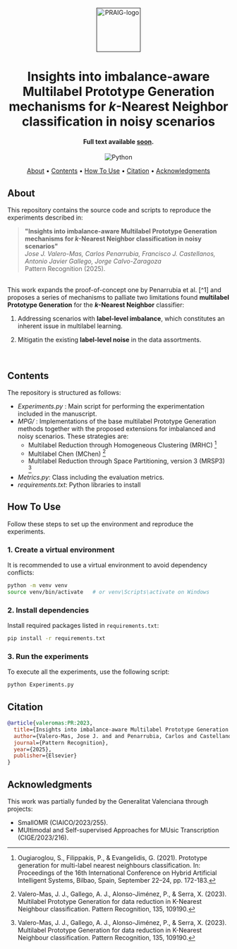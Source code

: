 <p align='center'>
  <a href=''><img src='https://i.imgur.com/Iu7CvC1.png' alt='PRAIG-logo' width='100'></a>
</p>

<h1 align='center'>Insights into imbalance-aware Multilabel Prototype Generation mechanisms for <i>k</i>-Nearest Neighbor classification in noisy scenarios</h1>

<h4 align='center'>Full text available <a href='' target='_blank'>soon</a>.</h4>

<p align='center'>
  <img src='https://img.shields.io/badge/python-3.8.18-orange' alt='Python'>
</p>



<p align='center'>
  <a href='#about'>About</a> •
  <a href='#contents'>Contents</a> •
  <a href='#how-to-use'> How To Use</a> •
  <a href='#citation'>Citation</a> •
  <a href='#acknowledgments'>Acknowledgments</a>
</p>


## About

This repository contains the source code and scripts to reproduce the experiments described in:

> **"Insights into imbalance-aware Multilabel Prototype Generation mechanisms for <em>k</em>-Nearest Neighbor classification in noisy scenarios"**  
> *Jose J. Valero-Mas, Carlos Penarrubia, Francisco J. Castellanos, Antonio Javier Gallego, Jorge Calvo-Zaragoza*  
> Pattern Recognition (2025).

<br/>
This work expands the proof-of-concept one by Penarrubia et al. [^1] and proposes a series of mechanisms to palliate two limitations found <b>multilabel Prototype Generation</b> for the <b><i>k</i>-Nearest Neighbor</b> classifier:

1. Addressing scenarios with <b>label-level imbalance</b>, which constitutes an inherent issue in multilabel learning.

2. Mitigatin the existing <b>label-level noise</b> in the data</b> assortments.
<br/>



## Contents

The repository is structured as follows:

- *Experiments.py* : Main script for performing the experimentation included in the manuscript.
- *MPG/* : Implementations of the base multilabel Prototype Generation methods together with the proposed extensions for imbalanced and noisy scenarios. These strategies are:
	- Multilabel Reduction through Homogeneous Clustering (MRHC) [^2]
	- Multilabel Chen (MChen) [^3]
	- Multilabel Reduction through Space Partitioning, version 3 (MRSP3) [^3]
- *Metrics.py*: Class including the evaluation metrics.
- *requirements.txt*: Python libraries to install

 [^1]: Penarrubia, C. ,  Valero-Mas, J. J., Gallego, A. J., & Calvo-Zaragoza, J. (2023). Addressing Class Imbalance in Multilabel Prototype Generation for k-Nearest Neighbor Classification. In: Proceedings of the 11th Iberian Conference on Pattern Recognition and Image Analysis, Alicante, Spain, June 27-30, pp. 15-27.

 [^2]: Ougiaroglou, S., Filippakis, P., & Evangelidis, G. (2021). Prototype generation for multi-label nearest neighbours classification. In: Proceedings of the 16th International Conference on Hybrid Artificial Intelligent Systems, Bilbao, Spain, September 22–24, pp. 172-183.
 
 [^3]: Valero-Mas, J. J., Gallego, A. J., Alonso-Jiménez, P., & Serra, X. (2023). Multilabel Prototype Generation for data reduction in K-Nearest Neighbour classification. Pattern Recognition, 135, 109190.

## How To Use

Follow these steps to set up the environment and reproduce the experiments.

### 1. Create a virtual environment

It is recommended to use a virtual environment to avoid dependency conflicts:

```bash
python -m venv venv
source venv/bin/activate   # or venv\Scripts\activate on Windows
```

### 2. Install dependencies

Install required packages listed in `requirements.txt`:

```bash
pip install -r requirements.txt
```

### 3. Run the experiments

To execute all the experiments, use the following script:

```bash
python Experiments.py
```


## Citation

```bibtex
@article{valeromas:PR:2023,
  title={Insights into imbalance-aware Multilabel Prototype Generation mechanisms for k-Nearest Neighbor classification in noisy scenarios},
  author={Valero-Mas, Jose J. and and Penarrubia, Carlos and Castellanos, Francisco J. and Gallego, Antonio Javier and Calvo-Zaragoza, Jorge},
  journal={Pattern Recognition},
  year={2025},
  publisher={Elsevier}
}
```


## Acknowledgments

This work was partially funded by the Generalitat Valenciana through projects: 
- SmallOMR (CIAICO/2023/255).
- MUltimodal and Self-supervised Approaches for MUsic Transcription (CIGE/2023/216).
